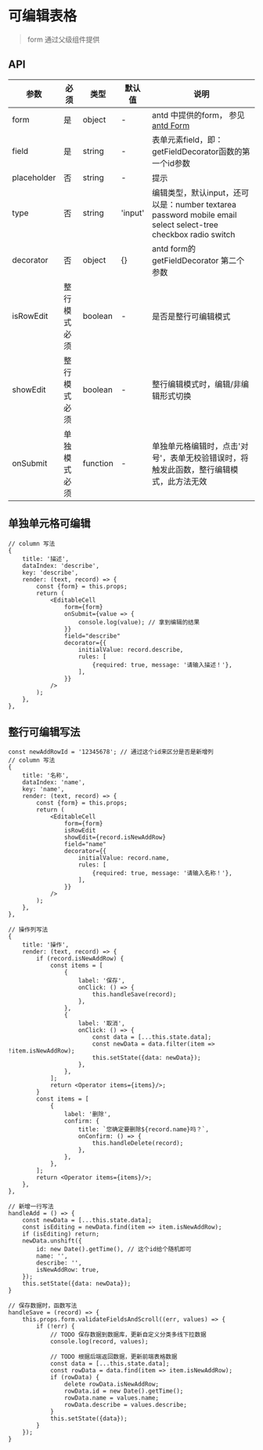 # 可编辑表格
> form 通过父级组件提供

## API
参数|必须|类型|默认值|说明
---|---|---|---|---
form | 是 | object| - | antd 中提供的form， 参见 [antd Form](https://ant.design/components/form-cn/)
field | 是 | string | - | 表单元素field，即：getFieldDecorator函数的第一个id参数
placeholder | 否 | string | - | 提示
type | 否 | string| 'input' | 编辑类型，默认input，还可以是：number textarea password mobile email select select-tree checkbox radio switch
decorator | 否 | object | {} | antd form的 getFieldDecorator 第二个参数
isRowEdit | 整行模式必须 | boolean | - | 是否是整行可编辑模式
showEdit | 整行模式必须 | boolean | - | 整行编辑模式时，编辑/非编辑形式切换
onSubmit | 单独模式必须 | function | - | 单独单元格编辑时，点击'对号'，表单无校验错误时，将触发此函数，整行编辑模式，此方法无效


## 单独单元格可编辑

```
// column 写法
{
    title: '描述',
    dataIndex: 'describe',
    key: 'describe',
    render: (text, record) => {
        const {form} = this.props;
        return (
            <EditableCell
                form={form}
                onSubmit={value => {
                    console.log(value); // 拿到编辑的结果
                }}
                field="describe"
                decorator={{
                    initialValue: record.describe,
                    rules: [
                        {required: true, message: '请输入描述！'},
                    ],
                }}
            />
        );
    },
},
```

## 整行可编辑写法

```
const newAddRowId = '12345678'; // 通过这个id来区分是否是新增列
// column 写法
{
    title: '名称',
    dataIndex: 'name',
    key: 'name',
    render: (text, record) => {
        const {form} = this.props;
        return (
            <EditableCell
                form={form}
                isRowEdit
                showEdit={record.isNewAddRow}
                field="name"
                decorator={{
                    initialValue: record.name,
                    rules: [
                        {required: true, message: '请输入名称！'},
                    ],
                }}
            />
        );
    },
},

// 操作列写法
{
    title: '操作',
    render: (text, record) => {
        if (record.isNewAddRow) {
            const items = [
                {
                    label: '保存',
                    onClick: () => {
                        this.handleSave(record);
                    },
                },
                {
                    label: '取消',
                    onClick: () => {
                        const data = [...this.state.data];
                        const newData = data.filter(item => !item.isNewAddRow);
                        this.setState({data: newData});
                    },
                },
            ];
            return <Operator items={items}/>;
        }
        const items = [
            {
                label: '删除',
                confirm: {
                    title: `您确定要删除${record.name}吗？`,
                    onConfirm: () => {
                        this.handleDelete(record);
                    },
                },
            },
        ];
        return <Operator items={items}/>;
    },
},

// 新增一行写法
handleAdd = () => {
    const newData = [...this.state.data];
    const isEditing = newData.find(item => item.isNewAddRow);
    if (isEditing) return;
    newData.unshift({
        id: new Date().getTime(), // 这个id给个随机即可
        name: '',
        describe: '',
        isNewAddRow: true,
    });
    this.setState({data: newData});
}

// 保存数据时，函数写法
handleSave = (record) => {
    this.props.form.validateFieldsAndScroll((err, values) => {
        if (!err) {
            // TODO 保存数据到数据库，更新自定义分类多线下拉数据
            console.log(record, values);

            // TODO 根据后端返回数据，更新前端表格数据
            const data = [...this.state.data];
            const rowData = data.find(item => item.isNewAddRow);
            if (rowData) {
                delete rowData.isNewAddRow;
                rowData.id = new Date().getTime();
                rowData.name = values.name;
                rowData.describe = values.describe;
            }
            this.setState({data});
        }
    });
}
```

